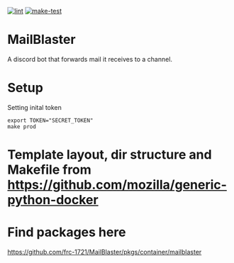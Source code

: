 [![lint](https://github.com/FRC-1721/MailBlaster/actions/workflows/make-lint.yml/badge.svg)](https://github.com/FRC-1721/MailBlaster/actions/workflows/make-lint.yml) [![make-test](https://github.com/FRC-1721/MailBlaster/actions/workflows/make-test.yml/badge.svg)](https://github.com/FRC-1721/MailBlaster/actions/workflows/make-test.yml)

# MailBlaster

A discord bot that forwards mail it receives to a channel.


# Setup

Setting inital token

```
export TOKEN="SECRET_TOKEN"
make prod
```

# Template layout, dir structure and Makefile from https://github.com/mozilla/generic-python-docker

# Find packages here
https://github.com/frc-1721/MailBlaster/pkgs/container/mailblaster
